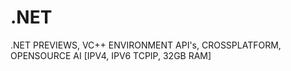 # .NET
.NET PREVIEWS, VC++ ENVIRONMENT API's, CROSSPLATFORM, OPENSOURCE AI [IPV4, IPV6 TCPIP, 32GB RAM]
